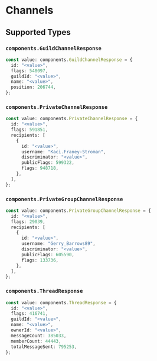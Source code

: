 # Channels


## Supported Types

### `components.GuildChannelResponse`

```typescript
const value: components.GuildChannelResponse = {
  id: "<value>",
  flags: 548097,
  guildId: "<value>",
  name: "<value>",
  position: 206744,
};
```

### `components.PrivateChannelResponse`

```typescript
const value: components.PrivateChannelResponse = {
  id: "<value>",
  flags: 591851,
  recipients: [
    {
      id: "<value>",
      username: "Kaci.Franey-Stroman",
      discriminator: "<value>",
      publicFlags: 599322,
      flags: 948718,
    },
  ],
};
```

### `components.PrivateGroupChannelResponse`

```typescript
const value: components.PrivateGroupChannelResponse = {
  id: "<value>",
  flags: 29039,
  recipients: [
    {
      id: "<value>",
      username: "Gerry_Barrows89",
      discriminator: "<value>",
      publicFlags: 605590,
      flags: 133736,
    },
  ],
};
```

### `components.ThreadResponse`

```typescript
const value: components.ThreadResponse = {
  id: "<value>",
  flags: 416741,
  guildId: "<value>",
  name: "<value>",
  ownerId: "<value>",
  messageCount: 385033,
  memberCount: 44443,
  totalMessageSent: 795253,
};
```

